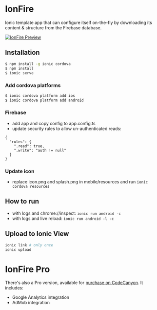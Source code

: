 # IonFire

Ionic template app that can configure itself on-the-fly by downloading its content & structure from the Firebase database.

[![IonFire Preview](https://s3-eu-west-1.amazonaws.com/fweb-public/ionfire-video-preview.png)](https://youtu.be/hbPHGyG8GZY)

## Installation

```bash
$ npm install -g ionic cordova
$ npm install
$ ionic serve
```

### Add cordova platforms

```bash
$ ionic cordova platform add ios
$ ionic cordova platform add android
```

### Firebase

- add app and copy config to app.config.ts
- update security rules to allow un-authenticated reads:
```
{
  "rules": {
    ".read": true,
    ".write": "auth != null"
  }
}
```

### Update icon

- replace icon.png and splash.png in mobile/resources and run `ionic cordova resources`

## How to run

- with logs and chrome://inspect: `ionic run android -c`
- with logs and live reload: `ionic run android -l -c`

## Upload to Ionic View

```bash
ionic link # only once
ionic upload
```

# IonFire Pro

There's also a Pro version, available for [purchase on CodeCanyon](https://codecanyon.net/item/ionfire-json-driven-mobile-app-template-with-ionic3-and-firebase-realtime-database/20140035).
It includes:
- Google Analytics integration
- AdMob integration
